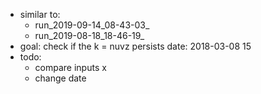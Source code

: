 - similar to:
    - run_2019-09-14_08-43-03_
    - run_2019-08-18_18-46-19_
- goal: 
    check if the k = nuvz persists
    date: 2018-03-08 15  
- todo: 
    - compare inputs x
    - change date
       
    